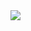 <img class="userimg" src="https://image.myanimelist.net/ui/vDDtKEIh0bhXRTzDVaEj7MuIT7IYkpXl32lPHjhlz581DMya1bzX6FL9eijQmLqD">
